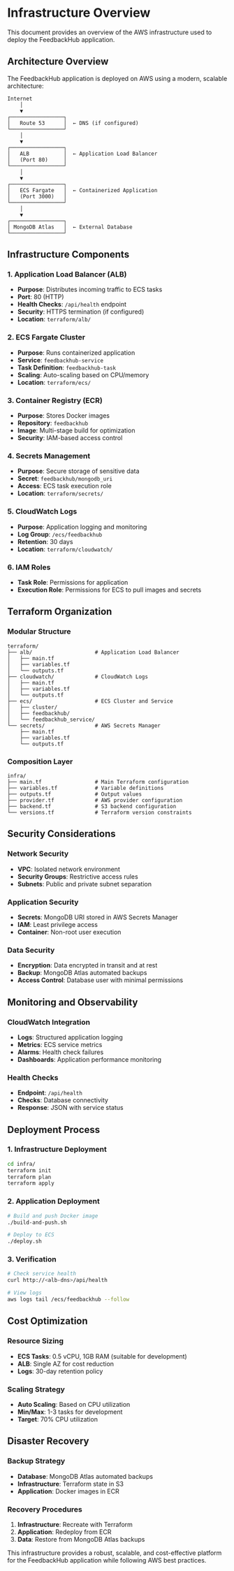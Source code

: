# Infrastructure Overview

This document provides an overview of the AWS infrastructure used to deploy the FeedbackHub application.

## Architecture Overview

The FeedbackHub application is deployed on AWS using a modern, scalable architecture:

```
Internet
    │
    ▼
┌─────────────────┐
│   Route 53      │  ← DNS (if configured)
└─────────────────┘
    │
    ▼
┌─────────────────┐
│   ALB           │  ← Application Load Balancer
│   (Port 80)     │
└─────────────────┘
    │
    ▼
┌─────────────────┐
│   ECS Fargate   │  ← Containerized Application
│   (Port 3000)   │
└─────────────────┘
    │
    ▼
┌─────────────────┐
│ MongoDB Atlas   │  ← External Database
└─────────────────┘
```

## Infrastructure Components

### 1. Application Load Balancer (ALB)
- **Purpose**: Distributes incoming traffic to ECS tasks
- **Port**: 80 (HTTP)
- **Health Checks**: `/api/health` endpoint
- **Security**: HTTPS termination (if configured)
- **Location**: `terraform/alb/`

### 2. ECS Fargate Cluster
- **Purpose**: Runs containerized application
- **Service**: `feedbackhub-service`
- **Task Definition**: `feedbackhub-task`
- **Scaling**: Auto-scaling based on CPU/memory
- **Location**: `terraform/ecs/`

### 3. Container Registry (ECR)
- **Purpose**: Stores Docker images
- **Repository**: `feedbackhub`
- **Image**: Multi-stage build for optimization
- **Security**: IAM-based access control

### 4. Secrets Management
- **Purpose**: Secure storage of sensitive data
- **Secret**: `feedbackhub/mongodb_uri`
- **Access**: ECS task execution role
- **Location**: `terraform/secrets/`

### 5. CloudWatch Logs
- **Purpose**: Application logging and monitoring
- **Log Group**: `/ecs/feedbackhub`
- **Retention**: 30 days
- **Location**: `terraform/cloudwatch/`

### 6. IAM Roles
- **Task Role**: Permissions for application
- **Execution Role**: Permissions for ECS to pull images and secrets

## Terraform Organization

### Modular Structure
```
terraform/
├── alb/                    # Application Load Balancer
│   ├── main.tf
│   ├── variables.tf
│   └── outputs.tf
├── cloudwatch/             # CloudWatch Logs
│   ├── main.tf
│   ├── variables.tf
│   └── outputs.tf
├── ecs/                    # ECS Cluster and Service
│   ├── cluster/
│   ├── feedbackhub/
│   └── feedbackhub_service/
└── secrets/                # AWS Secrets Manager
    ├── main.tf
    ├── variables.tf
    └── outputs.tf
```

### Composition Layer
```
infra/
├── main.tf                 # Main Terraform configuration
├── variables.tf            # Variable definitions
├── outputs.tf              # Output values
├── provider.tf             # AWS provider configuration
├── backend.tf              # S3 backend configuration
└── versions.tf             # Terraform version constraints
```

## Security Considerations

### Network Security
- **VPC**: Isolated network environment
- **Security Groups**: Restrictive access rules
- **Subnets**: Public and private subnet separation

### Application Security
- **Secrets**: MongoDB URI stored in AWS Secrets Manager
- **IAM**: Least privilege access
- **Container**: Non-root user execution

### Data Security
- **Encryption**: Data encrypted in transit and at rest
- **Backup**: MongoDB Atlas automated backups
- **Access Control**: Database user with minimal permissions

## Monitoring and Observability

### CloudWatch Integration
- **Logs**: Structured application logging
- **Metrics**: ECS service metrics
- **Alarms**: Health check failures
- **Dashboards**: Application performance monitoring

### Health Checks
- **Endpoint**: `/api/health`
- **Checks**: Database connectivity
- **Response**: JSON with service status

## Deployment Process

### 1. Infrastructure Deployment
```bash
cd infra/
terraform init
terraform plan
terraform apply
```

### 2. Application Deployment
```bash
# Build and push Docker image
./build-and-push.sh

# Deploy to ECS
./deploy.sh
```

### 3. Verification
```bash
# Check service health
curl http://<alb-dns>/api/health

# View logs
aws logs tail /ecs/feedbackhub --follow
```

## Cost Optimization

### Resource Sizing
- **ECS Tasks**: 0.5 vCPU, 1GB RAM (suitable for development)
- **ALB**: Single AZ for cost reduction
- **Logs**: 30-day retention policy

### Scaling Strategy
- **Auto Scaling**: Based on CPU utilization
- **Min/Max**: 1-3 tasks for development
- **Target**: 70% CPU utilization

## Disaster Recovery

### Backup Strategy
- **Database**: MongoDB Atlas automated backups
- **Infrastructure**: Terraform state in S3
- **Application**: Docker images in ECR

### Recovery Procedures
1. **Infrastructure**: Recreate with Terraform
2. **Application**: Redeploy from ECR
3. **Data**: Restore from MongoDB Atlas backups

This infrastructure provides a robust, scalable, and cost-effective platform for the FeedbackHub application while following AWS best practices. 